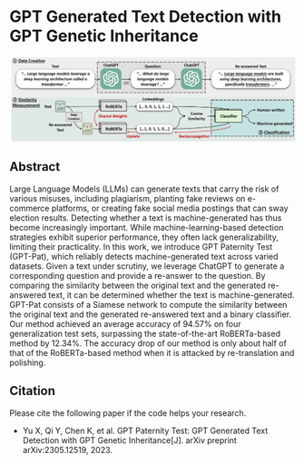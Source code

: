 # GPT Generated Text Detection with GPT Genetic Inheritance

![](https://github.com/7-yaya/GPT-Pat/blob/main/GPT-Pat.png)

## Abstract
Large Language Models (LLMs) can generate texts that carry the risk of various misuses, including plagiarism, planting fake reviews on e-commerce platforms, or creating fake social media postings that can sway election results. Detecting whether a text is machine-generated has thus become increasingly important. While machine-learning-based detection strategies exhibit superior performance, they often lack generalizability, limiting their practicality. In this work, we introduce GPT Paternity Test (GPT-Pat), which reliably detects machine-generated text across varied datasets. Given a text under scrutiny, we leverage ChatGPT to generate a corresponding question and provide a re-answer to the question. By comparing the similarity between the original text and the generated re-answered text, it can be determined whether the text is machine-generated. GPT-Pat consists of a Siamese network to compute the similarity between the original text and the generated re-answered text and a binary classifier. Our method achieved an average accuracy of 94.57% on four generalization test sets, surpassing the state-of-the-art RoBERTa-based method by 12.34%. The accuracy drop of our method is only about half of that of the RoBERTa-based method when it is attacked by re-translation and polishing.

## Citation
Please cite the following paper if the code helps your research.

- Yu X, Qi Y, Chen K, et al. GPT Paternity Test: GPT Generated Text Detection with GPT Genetic Inheritance[J]. arXiv preprint arXiv:2305.12519, 2023.
